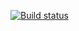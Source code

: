 [![Build status](https://ci.appveyor.com/api/projects/status/a5v7vbxkg8yq4g8f/branch/master?svg=true)](https://ci.appveyor.com/project/KulinichevaKarina/unit5/branch/master)
